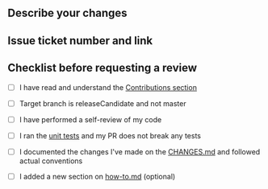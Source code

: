 ## Describe your changes

## Issue ticket number and link

## Checklist before requesting a review
- [ ] I have read and understand the [Contributions section](https://github.com/tprouvot/Salesforce-Inspector-reloaded#contributions)
- [ ] Target branch is releaseCandidate and not master
- [ ] I have performed a self-review of my code
- [ ] I ran the [unit tests](https://github.com/tprouvot/Salesforce-Inspector-reloaded#unit-tests) and my PR does not break any tests
- [ ] I documented the changes I've made on the [CHANGES.md](https://github.com/tprouvot/Salesforce-Inspector-reloaded/blob/master/CHANGES.md) and followed actual conventions
- [ ] I added a new section on [how-to.md](https://github.com/tprouvot/Salesforce-Inspector-reloaded/blob/master/docs/how-to.md) (optional)

